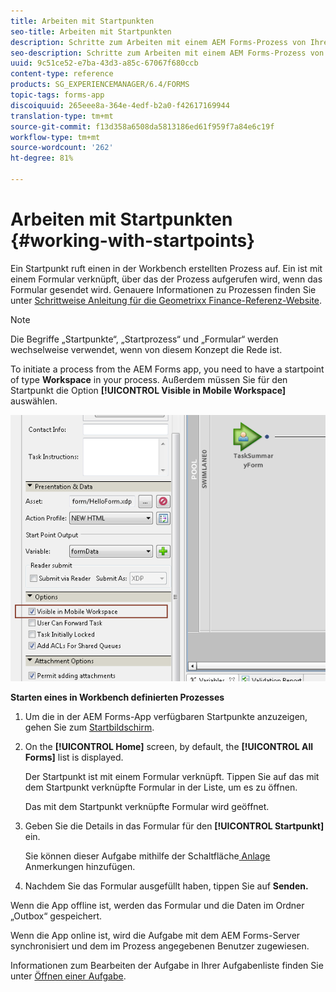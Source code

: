 ```yaml
---
title: Arbeiten mit Startpunkten
seo-title: Arbeiten mit Startpunkten
description: Schritte zum Arbeiten mit einem AEM Forms-Prozess von Ihrem in Workbench definierten Mobilgerät aus.
seo-description: Schritte zum Arbeiten mit einem AEM Forms-Prozess von Ihrem in Workbench definierten Mobilgerät aus.
uuid: 9c51ce52-e7ba-43d3-a85c-67067f680ccb
content-type: reference
products: SG_EXPERIENCEMANAGER/6.4/FORMS
topic-tags: forms-app
discoiquuid: 265eee8a-364e-4edf-b2a0-f42617169944
translation-type: tm+mt
source-git-commit: f13d358a6508da5813186ed61f959f7a84e6c19f
workflow-type: tm+mt
source-wordcount: '262'
ht-degree: 81%

---
```



# Arbeiten mit Startpunkten {#working-with-startpoints}

Ein Startpunkt ruft einen in der Workbench erstellten Prozess auf. Ein ist mit einem Formular verknüpft, über das der Prozess aufgerufen wird, wenn das Formular gesendet wird. Genauere Informationen zu Prozessen finden Sie unter [Schrittweise Anleitung für die Geometrixx Finance-Referenz-Website](/help/forms/using/finance-reference-site-walkthrough.md).

>[!NOTE]
>
>Die Begriffe „Startpunkte“, „Startprozess“ und „Formular“ werden wechselweise verwendet, wenn von diesem Konzept die Rede ist.

To initiate a process from the AEM Forms app, you need to have a startpoint of type **Workspace** in your process. Außerdem müssen Sie für den Startpunkt die Option **[!UICONTROL Visible in Mobile Workspace]** auswählen.

![mws_startpoint_select_option](assets/mws_startpoint_select_option.png)

**Starten eines in Workbench definierten Prozesses**

1. Um die in der AEM Forms-App verfügbaren Startpunkte anzuzeigen, gehen Sie zum [Startbildschirm](/help/forms/using/home-screen.md).
1. On the **[!UICONTROL Home]** screen, by default, the **[!UICONTROL All Forms]** list is displayed.

   Der Startpunkt ist mit einem Formular verknüpft. Tippen Sie auf das mit dem Startpunkt verknüpfte Formular in der Liste, um es zu öffnen.

   Das mit dem Startpunkt verknüpfte Formular wird geöffnet.

1. Geben Sie die Details in das Formular für den **[!UICONTROL Startpunkt]** ein.

   Sie können dieser Aufgabe mithilfe der Schaltfläche[ Anlage](/help/forms/using/add-attachments.md) Anmerkungen hinzufügen.

1. Nachdem Sie das Formular ausgefüllt haben, tippen Sie auf **Senden.**

Wenn die App offline ist, werden das Formular und die Daten im Ordner „Outbox“ gespeichert.

Wenn die App online ist, wird die Aufgabe mit dem AEM Forms-Server synchronisiert und dem im Prozess angegebenen Benutzer zugewiesen.

Informationen zum Bearbeiten der Aufgabe in Ihrer Aufgabenliste finden Sie unter [Öffnen einer Aufgabe](/help/forms/using/open-task.md).
